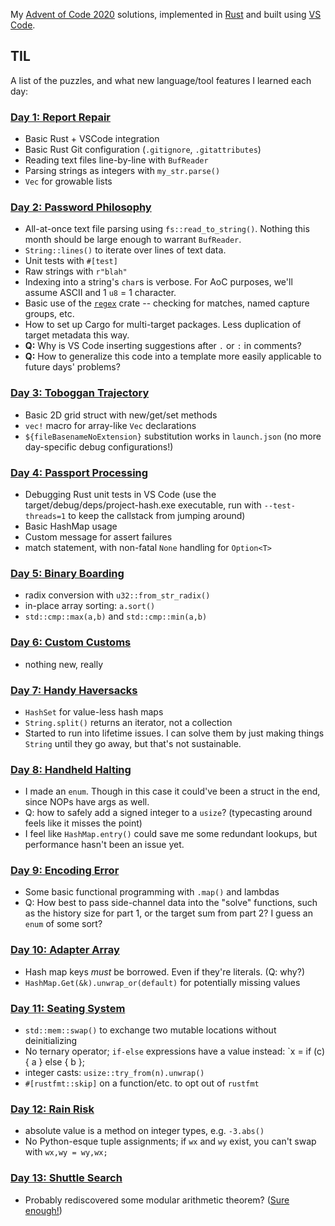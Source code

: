 My [Advent of Code 2020](https://adventofcode.com/2020) solutions, implemented in
[Rust](https://www.rust-lang.org/) and built using [VS Code](https://code.visualstudio.com/).

## TIL

A list of the puzzles, and what new language/tool features I learned each day:

### [Day 1: Report Repair](https://adventofcode.com/2020/day/1)
- Basic Rust + VSCode integration
- Basic Rust Git configuration (`.gitignore`, `.gitattributes`)
- Reading text files line-by-line with `BufReader`
- Parsing strings as integers with `my_str.parse()`
- `Vec` for growable lists

### [Day 2: Password Philosophy](https://adventofcode.com/2020/day/2)
- All-at-once text file parsing using `fs::read_to_string()`. Nothing this month should be large enough to warrant `BufReader`.
- `String::lines()` to iterate over lines of text data.
- Unit tests with `#[test]`
- Raw strings with `r"blah"`
- Indexing into a string's `char`s is verbose. For AoC purposes, we'll assume ASCII and 1 `u8` = 1 character.
- Basic use of the [`regex`](https://docs.rs/regex) crate -- checking for matches, named capture groups, etc.
- How to set up Cargo for multi-target packages. Less duplication of target metadata this way.
- **Q:** Why is VS Code inserting suggestions after `.` or `:` in comments?
- **Q:** How to generalize this code into a template more easily applicable to future days' problems?

### [Day 3: Toboggan Trajectory](https://adventofcode.com/2020/day/3)
- Basic 2D grid struct with new/get/set methods
- `vec!` macro for array-like `Vec` declarations
- `${fileBasenameNoExtension}` substitution works in `launch.json` (no more day-specific debug configurations!)

### [Day 4: Passport Processing](https://adventofcode.com/2020/day/4)
- Debugging Rust unit tests in VS Code (use the target/debug/deps/project-hash.exe executable, run with `--test-threads=1` to keep the callstack from jumping around)
- Basic HashMap usage
- Custom message for assert failures
- match statement, with non-fatal `None` handling for `Option<T>`

### [Day 5: Binary Boarding](https://adventofcode.com/2020/day/5)
- radix conversion with `u32::from_str_radix()`
- in-place array sorting: `a.sort()`
- `std::cmp::max(a,b)` and `std::cmp::min(a,b)`

### [Day 6: Custom Customs](https://adventofcode.com/2020/day/6)
- nothing new, really

### [Day 7: Handy Haversacks](https://adventofcode.com/2020/day/7)
- `HashSet` for value-less hash maps
- `String.split()` returns an iterator, not a collection
- Started to run into lifetime issues. I can solve them by just making things `String` until they go away, but that's not sustainable.

### [Day 8: Handheld Halting](https://adventofcode.com/2020/day/8)
- I made an `enum`. Though in this case it could've been a struct in the end, since NOPs have args as well.
- Q: how to safely add a signed integer to a `usize`? (typecasting around feels like it misses the point)
- I feel like `HashMap.entry()` could save me some redundant lookups, but performance hasn't been an issue yet.

### [Day 9: Encoding Error](https://adventofcode.com/2020/day/9)
- Some basic functional programming with `.map()` and lambdas
- Q: How best to pass side-channel data into the "solve" functions, such as the history size for part 1, or the target sum from part 2? I guess an `enum` of some sort?

### [Day 10: Adapter Array](https://adventofcode.com/2020/day/10)
- Hash map keys _must_ be borrowed. Even if they're literals. (Q: why?)
- `HashMap.Get(&k).unwrap_or(default)` for potentially missing values

### [Day 11: Seating System](https://adventofcode.com/2020/day/11)
- `std::mem::swap()` to exchange two mutable locations without deinitializing
- No ternary operator; `if-else` expressions have a value instead: `x = if (c) { a } else { b };
- integer casts: `usize::try_from(n).unwrap()`
- `#[rustfmt::skip]` on a function/etc. to opt out of `rustfmt`

### [Day 12: Rain Risk](https://adventofcode.com/2020/day/12)
- absolute value is a method on integer types, e.g. `-3.abs()`
- No Python-esque tuple assignments; if `wx` and `wy` exist, you can't swap with `wx,wy = wy,wx;`

### [Day 13: Shuttle Search](https://adventofcode.com/2020/day/13)
- Probably rediscovered some modular arithmetic theorem? ([Sure enough!](https://en.wikipedia.org/wiki/Chinese_remainder_theorem))
